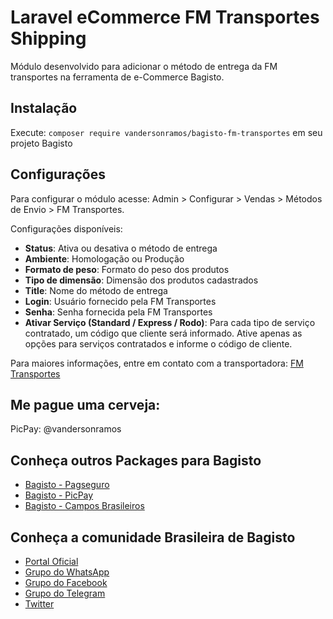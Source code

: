 # Laravel eCommerce FM Transportes Shipping

Módulo desenvolvido para adicionar o método de entrega da FM transportes na ferramenta de e-Commerce Bagisto.

## Instalação

Execute: `composer require vandersonramos/bagisto-fm-transportes` em seu projeto Bagisto

## Configurações

Para configurar o módulo acesse: Admin > Configurar > Vendas > Métodos de Envio > FM Transportes.

Configurações disponíveis:

* **Status**: Ativa ou desativa o método de entrega
* **Ambiente**: Homologação ou Produção
* **Formato de peso**: Formato do peso dos produtos
* **Tipo de dimensão**: Dimensão dos produtos cadastrados
* **Title**: Nome do método de entrega
* **Login**: Usuário fornecido pela FM Transportes
* **Senha**: Senha fornecida pela FM Transportes
* **Ativar Serviço (Standard / Express / Rodo)**: Para cada tipo de serviço contratado, um código que cliente será informado.
Ative apenas as opções para serviços contratados e informe o código de cliente.

Para maiores informações, entre em contato com a transportadora: [FM Transportes](http://www.fmtransportes.com.br/)

## Me pague uma cerveja:

PicPay: @vandersonramos

## Conheça outros Packages para Bagisto

* [Bagisto - Pagseguro](https://github.com/cagartner/bagisto-pagseguro)
* [Bagisto - PicPay](https://github.com/cagartner/bagisto-picpay)
* [Bagisto - Campos Brasileiros](https://github.com/cagartner/bagisto-brazilcustomer)

## Conheça a comunidade Brasileira de Bagisto
- [Portal Oficial](https://bagisto.com.br)
- [Grupo do WhatsApp](https://chat.whatsapp.com/HpMKEoxf5neIfnpUlHGmaO)
- [Grupo do Facebook](https://www.facebook.com/groups/2552301808420521)
- [Grupo do Telegram](https://t.me/bagistobrasil)
- [Twitter](http://twitter.com/bagistobr)
 
